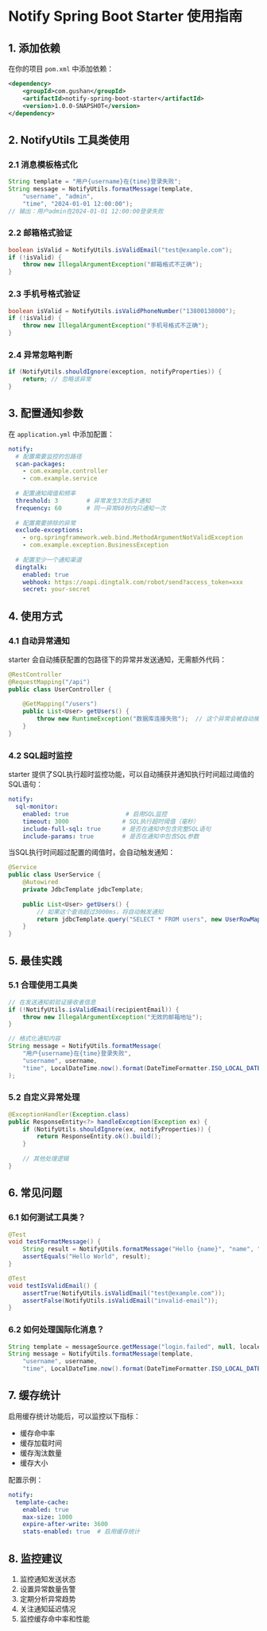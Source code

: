 # Notify Spring Boot Starter 使用指南

## 1. 添加依赖

在你的项目 `pom.xml` 中添加依赖：

```xml
<dependency>
    <groupId>com.gushan</groupId>
    <artifactId>notify-spring-boot-starter</artifactId>
    <version>1.0.0-SNAPSHOT</version>
</dependency>
```

## 2. NotifyUtils 工具类使用

### 2.1 消息模板格式化

```java
String template = "用户{username}在{time}登录失败";
String message = NotifyUtils.formatMessage(template, 
    "username", "admin",
    "time", "2024-01-01 12:00:00");
// 输出：用户admin在2024-01-01 12:00:00登录失败
```

### 2.2 邮箱格式验证

```java
boolean isValid = NotifyUtils.isValidEmail("test@example.com");
if (!isValid) {
    throw new IllegalArgumentException("邮箱格式不正确");
}
```

### 2.3 手机号格式验证

```java
boolean isValid = NotifyUtils.isValidPhoneNumber("13800138000");
if (!isValid) {
    throw new IllegalArgumentException("手机号格式不正确");
}
```

### 2.4 异常忽略判断

```java
if (NotifyUtils.shouldIgnore(exception, notifyProperties)) {
    return; // 忽略该异常
}
```

## 3. 配置通知参数

在 `application.yml` 中添加配置：

```yaml
notify:
  # 配置需要监控的包路径
  scan-packages: 
    - com.example.controller
    - com.example.service
  
  # 配置通知阈值和频率
  threshold: 3        # 异常发生3次后才通知
  frequency: 60       # 同一异常60秒内只通知一次
  
  # 配置需要排除的异常
  exclude-exceptions:
    - org.springframework.web.bind.MethodArgumentNotValidException
    - com.example.exception.BusinessException
  
  # 配置至少一个通知渠道
  dingtalk:
    enabled: true
    webhook: https://oapi.dingtalk.com/robot/send?access_token=xxx
    secret: your-secret
```

## 4. 使用方式

### 4.1 自动异常通知

starter 会自动捕获配置的包路径下的异常并发送通知，无需额外代码：

```java
@RestController
@RequestMapping("/api")
public class UserController {
    
    @GetMapping("/users")
    public List<User> getUsers() {
        throw new RuntimeException("数据库连接失败");  // 这个异常会被自动捕获并通知
    }
}
```

### 4.2 SQL超时监控

starter 提供了SQL执行超时监控功能，可以自动捕获并通知执行时间超过阈值的SQL语句：

```yaml
notify:
  sql-monitor:
    enabled: true                # 启用SQL监控
    timeout: 3000               # SQL执行超时阈值（毫秒）
    include-full-sql: true      # 是否在通知中包含完整SQL语句
    include-params: true        # 是否在通知中包含SQL参数
```

当SQL执行时间超过配置的阈值时，会自动触发通知：

```java
@Service
public class UserService {
    @Autowired
    private JdbcTemplate jdbcTemplate;
    
    public List<User> getUsers() {
        // 如果这个查询超过3000ms，将自动触发通知
        return jdbcTemplate.query("SELECT * FROM users", new UserRowMapper());
    }
}
```

## 5. 最佳实践

### 5.1 合理使用工具类

```java
// 在发送通知前验证接收者信息
if (!NotifyUtils.isValidEmail(recipientEmail)) {
    throw new IllegalArgumentException("无效的邮箱地址");
}

// 格式化通知内容
String message = NotifyUtils.formatMessage(
    "用户{username}在{time}登录失败",
    "username", username,
    "time", LocalDateTime.now().format(DateTimeFormatter.ISO_LOCAL_DATE_TIME)
);
```

### 5.2 自定义异常处理

```java
@ExceptionHandler(Exception.class)
public ResponseEntity<?> handleException(Exception ex) {
    if (NotifyUtils.shouldIgnore(ex, notifyProperties)) {
        return ResponseEntity.ok().build();
    }
    
    // 其他处理逻辑
}
```

## 6. 常见问题

### 6.1 如何测试工具类？

```java
@Test
void testFormatMessage() {
    String result = NotifyUtils.formatMessage("Hello {name}", "name", "World");
    assertEquals("Hello World", result);
}

@Test
void testIsValidEmail() {
    assertTrue(NotifyUtils.isValidEmail("test@example.com"));
    assertFalse(NotifyUtils.isValidEmail("invalid-email"));
}
```

### 6.2 如何处理国际化消息？

```java
String template = messageSource.getMessage("login.failed", null, locale);
String message = NotifyUtils.formatMessage(template, 
    "username", username,
    "time", LocalDateTime.now().format(DateTimeFormatter.ISO_LOCAL_DATE_TIME));
```

## 7. 缓存统计

启用缓存统计功能后，可以监控以下指标：
- 缓存命中率
- 缓存加载时间
- 缓存淘汰数量
- 缓存大小

配置示例：
```yaml
notify:
  template-cache:
    enabled: true
    max-size: 1000
    expire-after-write: 3600
    stats-enabled: true  # 启用缓存统计
```

## 8. 监控建议

1. 监控通知发送状态
2. 设置异常数量告警
3. 定期分析异常趋势
4. 关注通知延迟情况
5. 监控缓存命中率和性能
